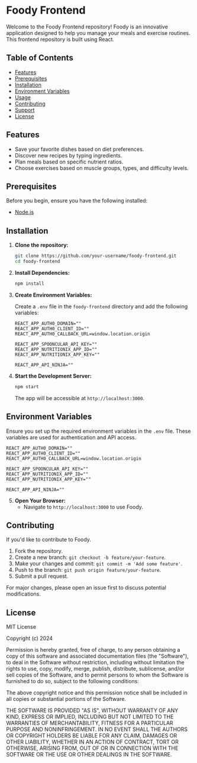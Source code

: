 
# Foody Frontend

Welcome to the Foody Frontend repository! Foody is an innovative application designed to help you manage your meals and exercise routines. This frontend repository is built using React.

## Table of Contents

- [Features](#features)
- [Prerequisites](#prerequisites)
- [Installation](#installation)
- [Environment Variables](#environment-variables)
- [Usage](#usage)
- [Contributing](#contributing)
- [Support](#support)
- [License](#license)

## Features

- Save your favorite dishes based on diet preferences.
- Discover new recipes by typing ingredients.
- Plan meals based on specific nutrient ratios.
- Choose exercises based on muscle groups, types, and difficulty levels.

## Prerequisites

Before you begin, ensure you have the following installed:

- [Node.js](https://nodejs.org/)

## Installation

1. **Clone the repository:**

    ```bash
    git clone https://github.com/your-username/foody-frontend.git
    cd foody-frontend
    ```

2. **Install Dependencies:**

    ```bash
    npm install
    ```

3. **Create Environment Variables:**

    Create a `.env` file in the `foody-frontend` directory and add the following variables:

    ```dotenv
    REACT_APP_AUTH0_DOMAIN=""
    REACT_APP_AUTH0_CLIENT_ID=""
    REACT_APP_AUTH0_CALLBACK_URL=window.location.origin

    REACT_APP_SPOONCULAR_API_KEY=""
    REACT_APP_NUTRITIONIX_APP_ID=""
    REACT_APP_NUTRITIONIX_APP_KEY=""

    REACT_APP_API_NINJA=""
    ```

4. **Start the Development Server:**

    ```bash
    npm start
    ```

    The app will be accessible at `http://localhost:3000`.

## Environment Variables

Ensure you set up the required environment variables in the `.env` file. These variables are used for authentication and API access.

```dotenv
REACT_APP_AUTH0_DOMAIN=""
REACT_APP_AUTH0_CLIENT_ID=""
REACT_APP_AUTH0_CALLBACK_URL=window.location.origin

REACT_APP_SPOONCULAR_API_KEY=""
REACT_APP_NUTRITIONIX_APP_ID=""
REACT_APP_NUTRITIONIX_APP_KEY=""

REACT_APP_API_NINJA=""
```

5. **Open Your Browser:**
   - Navigate to `http://localhost:3000` to use Foody.

## Contributing

If you'd like to contribute to Foody.

1. Fork the repository.
2. Create a new branch: `git checkout -b feature/your-feature`.
3. Make your changes and commit: `git commit -m 'Add some feature'`.
4. Push to the branch: `git push origin feature/your-feature`.
5. Submit a pull request.

For major changes, please open an issue first to discuss potential modifications.

## License
MIT License

Copyright (c) 2024

Permission is hereby granted, free of charge, to any person obtaining a copy
of this software and associated documentation files (the "Software"), to deal
in the Software without restriction, including without limitation the rights
to use, copy, modify, merge, publish, distribute, sublicense, and/or sell
copies of the Software, and to permit persons to whom the Software is
furnished to do so, subject to the following conditions:

The above copyright notice and this permission notice shall be included in all
copies or substantial portions of the Software.

THE SOFTWARE IS PROVIDED "AS IS", WITHOUT WARRANTY OF ANY KIND, EXPRESS OR
IMPLIED, INCLUDING BUT NOT LIMITED TO THE WARRANTIES OF MERCHANTABILITY,
FITNESS FOR A PARTICULAR PURPOSE AND NONINFRINGEMENT. IN NO EVENT SHALL THE
AUTHORS OR COPYRIGHT HOLDERS BE LIABLE FOR ANY CLAIM, DAMAGES OR OTHER
LIABILITY, WHETHER IN AN ACTION OF CONTRACT, TORT OR OTHERWISE, ARISING FROM,
OUT OF OR IN CONNECTION WITH THE SOFTWARE OR THE USE OR OTHER DEALINGS IN THE
SOFTWARE.
